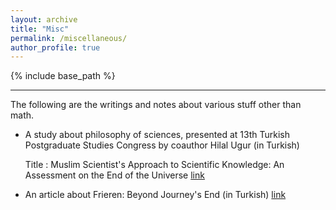 ```yaml
---
layout: archive
title: "Misc"
permalink: /miscellaneous/
author_profile: true
---
```


{% include base_path %}

------
The following are the writings and notes about various stuff other than math.

* A study about philosophy of sciences, presented at 13th Turkish Postgraduate Studies Congress by coauthor Hilal Ugur (in Turkish)
  
  Title : Muslim Scientist's Approach to Scientific Knowledge: An Assessment on the End of the Universe [link](https://tlck.org.tr/wp-content/uploads/2024/11/13.-TLCK-Ozet-Kitapcigi-nihai-.pdf)
* An article about Frieren: Beyond Journey's End (in Turkish)
  [link](https://legendariumturkiye.com/tolkienden-uzakta-ama-tolkienin-ozunde-bir-is-frieren/) 
